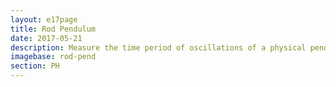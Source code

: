 ```yaml
---
layout: e17page
title: Rod Pendulum
date: 2017-05-21
description: Measure the time period of oscillations of a physical pendulum
imagebase: rod-pend
section: PH
---
```


